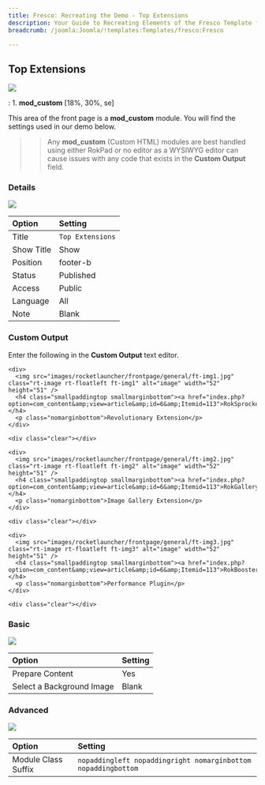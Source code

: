 ```yaml
---
title: Fresco: Recreating the Demo - Top Extensions
description: Your Guide to Recreating Elements of the Fresco Template for Joomla
breadcrumb: /joomla:Joomla/!templates:Templates/fresco:Fresco

---
```


Top Extensions
----
![][demo]

:   1. **mod_custom** [18%, 30%, se]

This area of the front page is a **mod_custom** module. You will find the settings used in our demo below.

>> Any **mod_custom** (Custom HTML) modules are best handled using either RokPad or no editor as a WYSIWYG editor can cause issues with any code that exists in the **Custom Output** field.

### Details
![][demo2]

| Option     | Setting          |  
| :--------- | :--------------- |  
| Title      | `Top Extensions` |  
| Show Title | Show             |  
| Position   | footer-b         |  
| Status     | Published        |  
| Access     | Public           |  
| Language   | All              |  
| Note       | Blank            |  

### Custom Output
Enter the following in the **Custom Output** text editor.

~~~
<div>
  <img src="images/rocketlauncher/frontpage/general/ft-img1.jpg" class="rt-image rt-floatleft ft-img1" alt="image" width="52" height="51" />
  <h4 class="smallpaddingtop smallmarginbottom"><a href="index.php?option=com_content&amp;view=article&amp;id=6&amp;Itemid=113">RokSprocket</a></h4>
  <p class="nomarginbottom">Revolutionary Extension</p>
</div>

<div class="clear"></div>

<div>
  <img src="images/rocketlauncher/frontpage/general/ft-img2.jpg" class="rt-image rt-floatleft ft-img2" alt="image" width="52" height="51" />
  <h4 class="smallpaddingtop smallmarginbottom"><a href="index.php?option=com_content&amp;view=article&amp;id=6&amp;Itemid=113">RokGallery</a></h4>
  <p class="nomarginbottom">Image Gallery Extension</p>
</div>

<div class="clear"></div>

<div>
  <img src="images/rocketlauncher/frontpage/general/ft-img3.jpg" class="rt-image rt-floatleft ft-img3" alt="image" width="52" height="51" />
  <h4 class="smallpaddingtop smallmarginbottom"><a href="index.php?option=com_content&amp;view=article&amp;id=6&amp;Itemid=113">RokBooster</a></h4>
  <p class="nomarginbottom">Performance Plugin</p>
</div>

<div class="clear"></div>
~~~

### Basic
![][demo3]

| Option                    | Setting |  
| :------------------------ | :------ |  
| Prepare Content           | Yes     |  
| Select a Background Image | Blank   |

### Advanced
![][demo4]

| Option              | Setting                                                       |  
| :------------------ | :------------------------------------------------------------ |  
| Module Class Suffix | `nopaddingleft nopaddingright nomarginbottom nopaddingbottom` |  

[demo]: assets/demo_12.jpeg
[demo2]: assets/topext_1.jpeg
[demo3]: assets/topext_2.jpeg
[demo4]: assets/topext_3.jpeg